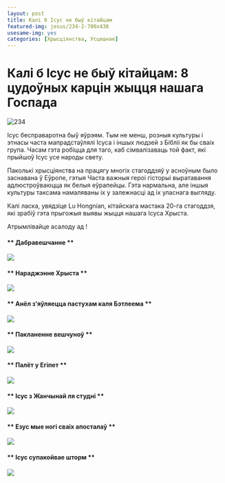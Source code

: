 ```yaml
---
layout: post
title: Калі б Ісус не быў кітайцам
featured-img: jesus/234-2-700x438
usesame-img: yes
categories: [Хрысціянства, Усцешнае]
---
```



# Калі б Ісус не быў кітайцам: 8 цудоўных карцін жыцця нашага Госпада



![](/assets/img/jesus/234-2-700x438.jpg "234")


Ісус бесправаротна быў яўрэям. Тым не менш, розныя культуры і этнасы часта мапрадстаўлялі Ісуса і іншых людзей з Бібліі як бы сваіх
група. Часам гэта робіцца для таго, каб сімвалізаваць той факт, які прыйшоў Ісус
усе народы свету.

Паколькі хрысціянства на працягу многіх стагоддзяў у асноўным было заснавана ў Еўропе, гэтыя
Часта важныя героі гісторыі выратавання адлюстроўваюцца як
белыя еўрапейцы. Гэта нармальна, але іншыя культуры таксама намаляваны
іх у залежнасці ад іх уласнага выгляду.

Калі ласка, увядзіце Lu Hongnian, кітайскага мастака 20-га стагоддзя, які зрабіў гэта
прыгожыя выявы жыцця нашага Ісуса Хрыста.

Атрымлівайце асалоду ад \!


#### ** Дабравешчанне **

![](/assets/img/jesus/2.jpg)

#### ** Нараджэнне Хрыста **

![](/assets/img/jesus/1-2.jpg)

#### ** Анёл з'яўляецца пастухам каля Бэтлеема **

![](/assets/img/jesus/3.jpg)

#### ** Пакланенне вешчуноў **

![](/assets/img/jesus/4.jpg)

#### ** Палёт у Егіпет **

![](/assets/img/jesus/5.jpg)

#### ** Ісус з Жанчынай ля студні **

![](/assets/img/jesus/6.jpg)

#### ** Езус мые ногі сваіх апосталаў **

![](/assets/img/jesus/7.jpg)

#### ** Ісус супакойвае шторм **

![](/assets/img/jesus/8.jpg)

